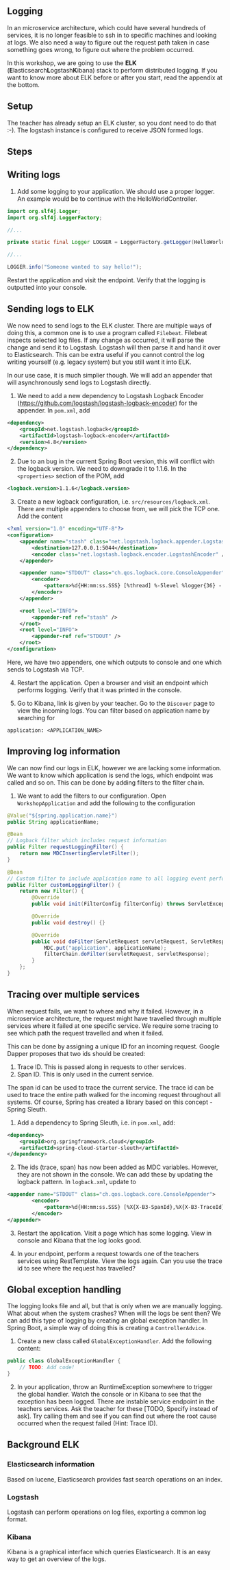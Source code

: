 Logging
-------
In an microservice architecture, which could have several hundreds of services, it is no longer feasible to ssh in to specific machines and looking at logs.
We also need a way to figure out the request path taken in case something goes wrong, to figure out where the problem occurred.

In this workshop, we are going to use the **ELK** (**E**lasticsearch**L**ogstash**K**ibana) stack to perform distributed logging. 
If you want to know more about ELK before or after you start, read the appendix at the bottom.

## Setup
The teacher has already setup an ELK cluster, so you dont need to do that :-). The logstash instance is configured to receive JSON formed logs.

## Steps

## Writing logs
1. Add some logging to your application. We should use a proper logger. An example would be to continue with the HelloWorldController.
```java
import org.slf4j.Logger;
import org.slf4j.LoggerFactory;

//...

private static final Logger LOGGER = LoggerFactory.getLogger(HelloWorldController.class);

//...

LOGGER.info("Someone wanted to say hello!");
```
Restart the application and visit the endpoint. Verify that the logging is outputted into your console.

## Sending logs to ELK
We now need to send logs to the ELK cluster. There are multiple ways of doing this, a common one is to use a program called `Filebeat`. Filebeat inspects selected
log files. If any change as occurred, it will parse the change and send it to Logstash. Logstash will then parse it and hand it over to Elasticsearch. This can be
extra useful if you cannot control the log writing yourself (e.g. legacy system) but you still want it into ELK.

In our use case, it is much simplier though. We will add an appender that will asynchronously send logs to Logstash directly. 

1. We need to add a new dependency to Logstash Logback Encoder (https://github.com/logstash/logstash-logback-encoder) for the appender. In `pom.xml`, add
```xml
<dependency>
    <groupId>net.logstash.logback</groupId>
    <artifactId>logstash-logback-encoder</artifactId>
    <version>4.8</version>
</dependency>
```

2. Due to an bug in the current Spring Boot version, this will conflict with the logback version. We need to downgrade it to 1.1.6. 
In the `<properties>` section of the POM, add 
```xml
<logback.version>1.1.6</logback.version>
```

3. Create a new logback configuration, i.e. `src/resources/logback.xml`. There are multiple appenders to choose from, we will pick the TCP one. Add the content 
```xml
<?xml version="1.0" encoding="UTF-8"?>
<configuration>
    <appender name="stash" class="net.logstash.logback.appender.LogstashTcpSocketAppender">
        <destination>127.0.0.1:5044</destination>
        <encoder class="net.logstash.logback.encoder.LogstashEncoder" />
    </appender>

    <appender name="STDOUT" class="ch.qos.logback.core.ConsoleAppender">
        <encoder>
            <pattern>%d{HH:mm:ss.SSS} [%thread] %-5level %logger{36} - %msg%n</pattern>
        </encoder>
    </appender>

    <root level="INFO">
        <appender-ref ref="stash" />
    </root>
    <root level="INFO">
        <appender-ref ref="STDOUT" />
    </root>
</configuration>
```
Here, we have two appenders, one which outputs to console and one which sends to Logstash via TCP.

4. Restart the application. Open a browser and visit an endpoint which performs logging. Verify that it was printed in the console.

5. Go to Kibana, link is given by your teacher. Go to the `Discover` page to view the incoming logs. You can filter based on application name by searching for
```text
application: <APPLICATION_NAME>
```

## Improving log information
We can now find our logs in ELK, however we are lacking some information. We want to know which application is send the logs, which endpoint was called and so on.
This can be done by adding filters to the filter chain.

1. We want to add the filters to our configuration. Open `WorkshopApplication` and add the following to the configuration
```java
@Value("${spring.application.name}")
public String applicationName;

@Bean
// Logback filter which includes request information
public Filter requestLoggingFilter() {
    return new MDCInsertingServletFilter();
}

@Bean
// Custom filter to include application name to all logging event performed on a request.
public Filter customLoggingFilter() {
    return new Filter() {
        @Override
        public void init(FilterConfig filterConfig) throws ServletException {}

        @Override
        public void destroy() {}

        @Override
        public void doFilter(ServletRequest servletRequest, ServletResponse servletResponse, FilterChain filterChain) throws IOException, ServletException {
            MDC.put("application", applicationName);
            filterChain.doFilter(servletRequest, servletResponse);
        }
    };
}
```

## Tracing over multiple services
When request fails, we want to where and why it failed. However, in a microservice architecture, the request might have travelled through multiple services where it
failed at one specific service. We require some tracing to see which path the request travelled and when it failed.
 
This can be done by assigning a unique ID for an incoming request. Google Dapper proposes that two ids should be created:
 1. Trace ID. This is passed along in requests to other services.
 2. Span ID. This is only used in the current service.
 
The span id can be used to trace the current service. The trace id can be used to trace the entire path walked for the incoming request throughout all systems.
Of course, Spring has created a library based on this concept - Spring Sleuth.

1. Add a dependency to Spring Sleuth, i.e. in `pom.xml`, add:
```xml
<dependency>
    <groupId>org.springframework.cloud</groupId>
    <artifactId>spring-cloud-starter-sleuth</artifactId>
</dependency>
```

2. The ids (trace, span) has now been added as MDC variables. However, they are not shown in the console. We can add these by updating the logback pattern. In `logback.xml`, update to
```xml
<appender name="STDOUT" class="ch.qos.logback.core.ConsoleAppender">
        <encoder>
            <pattern>%d{HH:mm:ss.SSS} [%X{X-B3-SpanId},%X{X-B3-TraceId}] [%thread] %-5level %logger{36} - %msg%n</pattern>
        </encoder>
</appender>
```

3. Restart the application. Visit a page which has some logging. View in console and Kibana that the log looks good.

4. In your endpoint, perform a request towards one of the teachers services using RestTemplate. View the logs again. Can you use the trace id to see where the request
has travelled?

## Global exception handling
The logging looks file and all, but that is only when we are manually logging. What about when the system crashes? When will the logs be sent then?
We can add this type of logging by creating an global exception handler. In Spring Boot, a simple way of doing this is creating a `ControllerAdvice`.

1. Create a new class called `GlobalExceptionHandler`. Add the following content:
```java
public class GlobalExceptionHandler {
    // TODO: Add code!
}
```

2. In your application, throw an RuntimeException somewhere to trigger the global handler. Watch the console or in Kibana to see that the exception has been
logged. There are instable service endpoint in the teachers services. Ask the teacher for these [TODO, Specify instead of ask]. Try calling them and see if you
can find out where the root cause occurred when the request failed (Hint: Trace ID).

## Background ELK
### Elasticsearch information
Based on lucene, Elasticsearch provides fast search operations on an index.

### Logstash
Logstash can perform operations on log files, exporting a common log format.

### Kibana
Kibana is a graphical interface which queries Elasticsearch. It is an easy way to get an overview of the logs.

